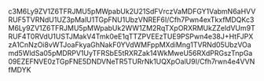 c3M6Ly9ZV1Z6TFRJMU5pMWpabUk2U21SdFVrczVaMDFGY1VabmN6aHVVRUF5TVRNdU1UZ3pMalU1TGpFNU1UbzVNREF6I/Cfh7Pwn4exTkxfMDQKc3M6Ly9ZV1Z6TFRJMU5pMWpabUk2WW1ZM2RqTXpORXRMUkZZeldVUm9TRUF4T0RVdU1USTJMakV4Tmk0eE1qTTZPVEEzTUE9PSPwn4e38J+HtFJPXzA1CnNzOi8vWTJoaFkyaGhNakF0YVdWMFppMXdiMng1TVRNd05UbzVOamd5WldSa05pMDRPV1UyTFRSbE5tRXRZak14WkMweU56RXdPRGszTnpGa09EZEFNVE0zTGpFNE5DNDVNeTR5TURrNk1UQXpOalU9I/Cfh7rwn4e4VVNfMDYK